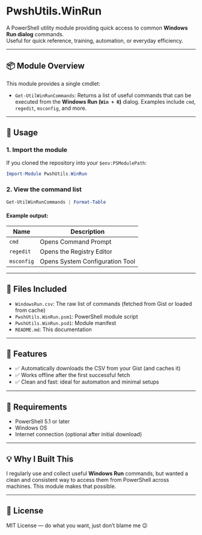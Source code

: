 # PwshUtils.WinRun

A PowerShell utility module providing quick access to common **Windows Run dialog** commands.  
Useful for quick reference, training, automation, or everyday efficiency.

---

## 📦 Module Overview

This module provides a single cmdlet:

- `Get-UtilWinRunCommands`: Returns a list of useful commands that can be executed from the **Windows Run (`Win + R`)** dialog. Examples include `cmd`, `regedit`, `msconfig`, and more.

---

## 🚀 Usage

### 1. Import the module

If you cloned the repository into your `$env:PSModulePath`:

```powershell
Import-Module PwshUtils.WinRun
```

### 2. View the command list

```powershell
Get-UtilWinRunCommands | Format-Table
```

#### Example output:

| Name       | Description                      |
|------------|----------------------------------|
| `cmd`      | Opens Command Prompt             |
| `regedit`  | Opens the Registry Editor        |
| `msconfig` | Opens System Configuration Tool  |

---

## 📁 Files Included

- `WindowsRun.csv`: The raw list of commands (fetched from Gist or loaded from cache)
- `PwshUtils.WinRun.psm1`: PowerShell module script
- `PwshUtils.WinRun.psd1`: Module manifest
- `README.md`: This documentation

---

## 🔧 Features

- ✅ Automatically downloads the CSV from your Gist (and caches it)
- ✅ Works offline after the first successful fetch
- ✅ Clean and fast: ideal for automation and minimal setups

---

## 📌 Requirements

- PowerShell 5.1 or later
- Windows OS
- Internet connection (optional after initial download)

---

## 💡 Why I Built This

I regularly use and collect useful **Windows Run** commands, but wanted a clean and consistent way to access them from PowerShell across machines. This module makes that possible.

---

## 📜 License

MIT License — do what you want, just don’t blame me 😉
